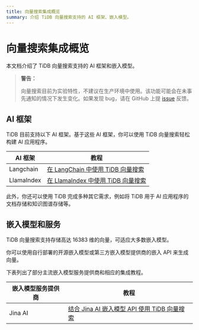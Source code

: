 ```yaml
---
title: 向量搜索集成概览
summary: 介绍 TiDB 向量搜索支持的 AI 框架、嵌入模型。
---
```


# 向量搜索集成概览

本文档介绍了 TiDB 向量搜索支持的 AI 框架和嵌入模型。

> **警告：**
>
> 向量搜索目前为实验特性，不建议在生产环境中使用。该功能可能会在未事先通知的情况下发生变化。如果发现 bug，请在 GitHub 上提 [issue](https://github.com/pingcap/tidb/issues) 反馈。

## AI 框架

TiDB 目前支持以下 AI 框架。基于这些 AI 框架，你可以使用 TiDB 向量搜索轻松构建 AI 应用程序。

| AI 框架 | 教程                                                                                          |
|---------------|---------------------------------------------------------------------------------------------------|
| Langchain     | [在 LangChain 中使用 TiDB 向量搜索](/vector-search-integrate-with-langchain.md)   |
| LlamaIndex    | [在 LlamaIndex 中使用 TiDB 向量搜索](/vector-search-integrate-with-llamaindex.md) |

此外，你还可以使用 TiDB 完成多种其它需求，例如将 TiDB 用于 AI 应用程序的文档存储和知识图谱存储等。

## 嵌入模型和服务

TiDB 向量搜索支持存储高达 16383 维的向量，可适应大多数嵌入模型。

你可以使用自行部署的开源嵌入模型或第三方嵌入模型提供商的嵌入 API 来生成向量。

下表列出了部分主流嵌入模型服务提供商和相应的集成教程。

| 嵌入模型服务提供商 | 教程                                                                                                            |
|-----------------------------|---------------------------------------------------------------------------------------------------------------------|
| Jina AI                     | [结合 Jina AI 嵌入模型 API 使用 TiDB 向量搜索](/vector-search-integrate-with-jinaai-embedding.md) |

